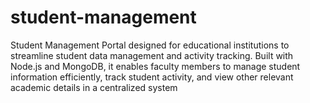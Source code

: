 # student-management
Student Management Portal designed for educational institutions to streamline student data management and activity tracking. Built with Node.js and MongoDB, it enables faculty members to manage student information efficiently, track student activity, and view other relevant academic details in a centralized system

